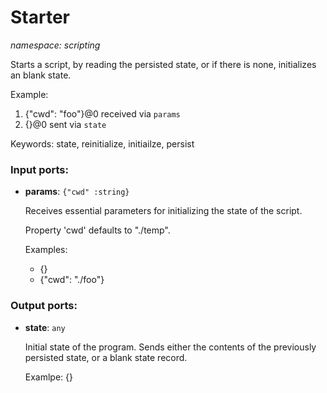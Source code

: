 # Starter

_namespace: scripting_

Starts a script, by reading the persisted state, or if there is none, initializes an blank state.

Example:
1. {"cwd": "foo"}@0 received via `params`
2. {}@0 sent via `state`

Keywords: state, reinitialize, initiailze, persist

### Input ports:

* __params__: ` {"cwd" :string} `

    Receives essential parameters for initializing the state of the script.
    
    Property 'cwd' defaults to "./temp".
    
    Examples:
    * {}
    * {"cwd": "./foo"}

### Output ports:

* __state__: ` any `

    Initial state of the program. Sends either the contents of the previously persisted state, or a blank state record.
    
    Examlpe: {}

